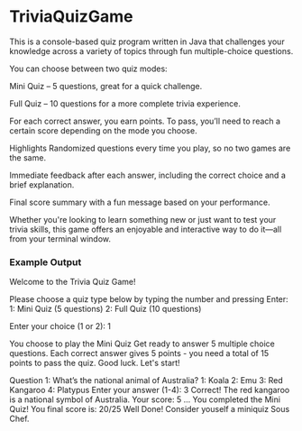 # TriviaQuizGame

This is a console-based quiz program written in Java that challenges your knowledge across a variety of topics through fun multiple-choice questions.

You can choose between two quiz modes:

Mini Quiz – 5 questions, great for a quick challenge.

Full Quiz – 10 questions for a more complete trivia experience.

For each correct answer, you earn points. To pass, you’ll need to reach a certain score depending on the mode you choose.

Highlights
Randomized questions every time you play, so no two games are the same.

Immediate feedback after each answer, including the correct choice and a brief explanation.

Final score summary with a fun message based on your performance.

Whether you're looking to learn something new or just want to test your trivia skills, this game offers an enjoyable and interactive way to do it—all from your terminal window.

### Example Output

Welcome to the Trivia Quiz Game!

Please choose a quiz type below by typing the number and pressing Enter:
1: Mini Quiz (5 questions)
2: Full Quiz (10 questions)


Enter your choice (1 or 2): 1

You choose to play the Mini Quiz Get ready to answer 5 multiple choice questions.
Each correct answer gives 5 points - you need a total of 15 points to pass the quiz.
Good luck. Let's start!

Question 1: What’s the national animal of Australia?
1: Koala
2: Emu
3: Red Kangaroo
4: Platypus
Enter your answer (1-4): 3
Correct! The red kangaroo is a national symbol of Australia.
Your score: 5
...
You completed the Mini Quiz! You final score is: 20/25
Well Done! Consider youself a miniquiz Sous Chef.
